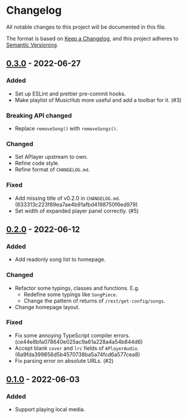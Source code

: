 # Changelog

All notable changes to this project will be documented in this file.

The format is based on [Keep a Changelog](https://keepachangelog.com/en/1.0.0/),
and this project adheres to [Semantic Versioning](https://semver.org/spec/v2.0.0.html).

## [0.3.0] - 2022-06-27

### Added

- Set up ESLint and prettier pre-commit hooks.
- Make playlist of MusicHub more useful and add a toolbar for it. (#3)

### Breaking API changed

- Replace `removeSong()` with `removeSongs()`.

### Changed

- Set APlayer upstream to own.
- Refine code style.
- Refine format of `CHANGELOG.md`.

### Fixed

- Add missing title of v0.2.0 in `CHANGELOG.md`. (633313c223f89ea7ae4b91afbd4198750f6ed979)
- Set width of expanded player panel correctly. (#5)

## [0.2.0] - 2022-06-12

### Added

- Add readonly song list to homepage.

### Changed

- Refactor some typings, classes and functions. E.g.
  - Redefine some typings like `SongPiece`.
  - Change the pattern of returns of `/rest/get-config/songs`.
- Change homepage layout.

### Fixed

- Fix some annoying TypeScript compiler errors. (ce44e8bfa078640e025ac9a61a228a4a54b844d6)
- Accept blank `cover` and `lrc` fields of `APlayerAudio`. (6a9fda399856d5b4570738ba5a74fcd6a577cea8)
- Fix parsing error on absolute URLs. (#2)

## [0.1.0] - 2022-06-03

### Added

- Support playing local media.

[0.3.0]: https://github.com/LittleYe233/MusicHub/compare/v0.2.0...v0.3.0
[0.2.0]: https://github.com/LittleYe233/MusicHub/compare/v0.1.0...v0.2.0
[0.1.0]: https://github.com/LittleYe233/MusicHub/releases/tag/v0.1.0